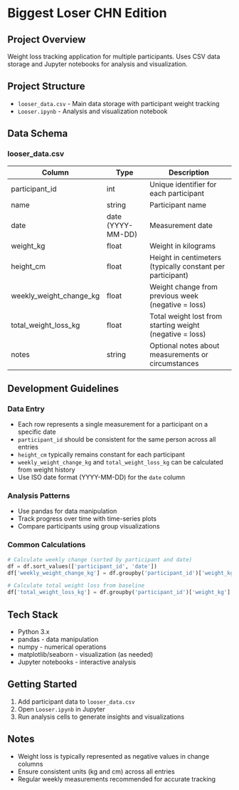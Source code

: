 # Biggest Loser CHN Edition

## Project Overview

Weight loss tracking application for multiple participants. Uses CSV data storage and Jupyter notebooks for analysis and visualization.

## Project Structure

- `looser_data.csv` - Main data storage with participant weight tracking
- `Looser.ipynb` - Analysis and visualization notebook

## Data Schema

### looser_data.csv

| Column | Type | Description |
|--------|------|-------------|
| participant_id | int | Unique identifier for each participant |
| name | string | Participant name |
| date | date (YYYY-MM-DD) | Measurement date |
| weight_kg | float | Weight in kilograms |
| height_cm | float | Height in centimeters (typically constant per participant) |
| weekly_weight_change_kg | float | Weight change from previous week (negative = loss) |
| total_weight_loss_kg | float | Total weight lost from starting weight (negative = loss) |
| notes | string | Optional notes about measurements or circumstances |

## Development Guidelines

### Data Entry

- Each row represents a single measurement for a participant on a specific date
- `participant_id` should be consistent for the same person across all entries
- `height_cm` typically remains constant for each participant
- `weekly_weight_change_kg` and `total_weight_loss_kg` can be calculated from weight history
- Use ISO date format (YYYY-MM-DD) for the `date` column

### Analysis Patterns

- Use pandas for data manipulation
- Track progress over time with time-series plots
- Compare participants using group visualizations

### Common Calculations

```python
# Calculate weekly change (sorted by participant and date)
df = df.sort_values(['participant_id', 'date'])
df['weekly_weight_change_kg'] = df.groupby('participant_id')['weight_kg'].diff()

# Calculate total weight loss from baseline
df['total_weight_loss_kg'] = df.groupby('participant_id')['weight_kg'].transform(lambda x: x - x.iloc[0])
```

## Tech Stack

- Python 3.x
- pandas - data manipulation
- numpy - numerical operations
- matplotlib/seaborn - visualization (as needed)
- Jupyter notebooks - interactive analysis

## Getting Started

1. Add participant data to `looser_data.csv`
2. Open `Looser.ipynb` in Jupyter
3. Run analysis cells to generate insights and visualizations

## Notes

- Weight loss is typically represented as negative values in change columns
- Ensure consistent units (kg and cm) across all entries
- Regular weekly measurements recommended for accurate tracking